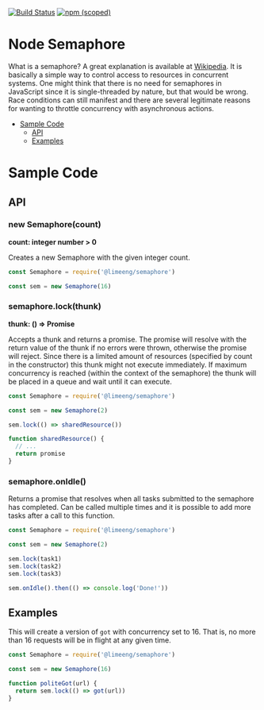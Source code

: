 [![Build Status](https://travis-ci.com/LimeEng/NodeSemaphore.svg?branch=master)](https://travis-ci.com/LimeEng/NodeSemaphore)
[![npm (scoped)](https://img.shields.io/npm/v/@limeeng/semaphore.svg)](https://www.npmjs.com/package/@limeeng/semaphore)

# Node Semaphore

What is a semaphore? A great explanation is available at [Wikipedia](https://en.wikipedia.org/wiki/Semaphore_(programming)).
It is basically a simple way to control access to resources in concurrent systems. One might think that there is no need for semaphores in JavaScript since it is single-threaded by nature, but that would be wrong. Race conditions can still manifest and there are several legitimate reasons for wanting to throttle concurrency with asynchronous actions.

- [Sample Code](#sample-code)
  - [API](#api)
  - [Examples](#examples)

# Sample Code

## API

### new Semaphore(count)
**count: integer number > 0**

Creates a new Semaphore with the given integer count.

```js
const Semaphore = require('@limeeng/semaphore')

const sem = new Semaphore(16)
```

### semaphore.lock(thunk)
**thunk: () => Promise**

Accepts a thunk and returns a promise. The promise will resolve with the return value of the thunk if no errors were thrown, otherwise the promise will reject. Since there is a limited amount of resources (specified by count in the constructor) this thunk might not execute immediately. If maximum concurrency is reached (within the context of the semaphore) the thunk will be placed in a queue and wait until it can execute.

```js
const Semaphore = require('@limeeng/semaphore')

const sem = new Semaphore(2)

sem.lock(() => sharedResource())

function sharedResource() {
  // ...
  return promise
}
```

### semaphore.onIdle()

Returns a promise that resolves when all tasks submitted to the semaphore has completed. Can be called multiple times and it is possible to add more tasks after a call to this function.

```js
const Semaphore = require('@limeeng/semaphore')

const sem = new Semaphore(2)

sem.lock(task1)
sem.lock(task2)
sem.lock(task3)

sem.onIdle().then(() => console.log('Done!'))
```

## Examples

This will create a version of `got` with concurrency set to 16. That is, no more than 16 requests will be in flight at any given time.

```js
const Semaphore = require('@limeeng/semaphore')

const sem = new Semaphore(16)

function politeGot(url) {
  return sem.lock(() => got(url))
}
```
